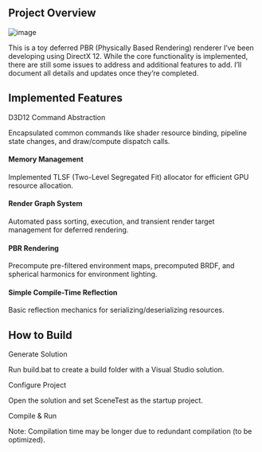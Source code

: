 ## Project Overview
![image](https://github.com/user-attachments/assets/034764dd-568f-49d2-83b9-ac37836b218c)

This is a toy deferred PBR (Physically Based Rendering) renderer I’ve been developing using DirectX 12. While the core functionality is implemented, there are still some issues to address and additional features to add. I’ll document all details and updates once they’re completed.

## Implemented Features
D3D12 Command Abstraction

Encapsulated common commands like shader resource binding, pipeline state changes, and draw/compute dispatch calls.

#### Memory Management

Implemented TLSF (Two-Level Segregated Fit) allocator for efficient GPU resource allocation.

#### Render Graph System

Automated pass sorting, execution, and transient render target management for deferred rendering.

#### PBR Rendering

Precompute pre-filtered environment maps, precomputed BRDF, and spherical harmonics for environment lighting.

#### Simple Compile-Time Reflection

Basic reflection mechanics for serializing/deserializing resources.

## How to Build
Generate Solution

Run build.bat to create a build folder with a Visual Studio solution.

Configure Project

Open the solution and set SceneTest as the startup project.

Compile & Run

Note: Compilation time may be longer due to redundant compilation (to be optimized).
